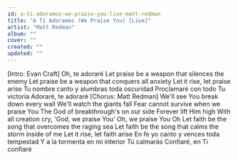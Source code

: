 ```yaml
---
id: a-ti-adoramos-we-praise-you-live-matt-redman
title: "A Ti Adoramos (We Praise You) [Live]"
artist: "Matt Redman"
album: ""
cover: ""
created: ""
updated: ""
---
```


[Intro: Evan Craft]
Oh, te adoraré
Let praise be a weapon that silences the enemy
Let praise be a weapon that conquers all anxiety
Let it rise, let praise arise
Tu nombre canto y alumbras toda oscuridad
Proclamaré con todo Tu victoria
Adoraré, te adoraré
[Chorus: Matt Redman]
We'll see You break down every wall
We'll watch the giants fall
Fear cannot survive when we praise You
The God of breakthrough's on our side
Forever lift Him high
With all creation cry, 'God, we praise You'
Oh, we praise You
Oh
Let faith be the song that overcomes the raging sea
Let faith be the song that calms the storm inside of me
Let it rise, let faith arise
En fe yo canto y vences toda tempestad
Y a la tormenta en mi interior Tú calmarás
Confiaré, en Ti confiaré
